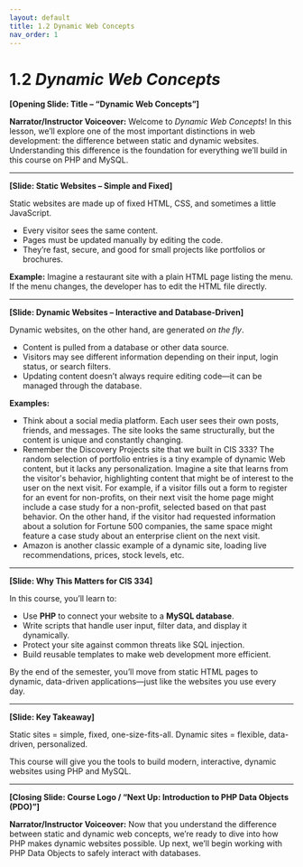 ```yaml
---
layout: default
title: 1.2 Dynamic Web Concepts
nav_order: 1
---
```


# 1.2 *Dynamic Web Concepts*

**\[Opening Slide: Title – “Dynamic Web Concepts”]**

**Narrator/Instructor Voiceover:**
Welcome to *Dynamic Web Concepts*! In this lesson, we’ll explore one of the most important distinctions in web development: the difference between static and dynamic websites. Understanding this difference is the foundation for everything we’ll build in this course on PHP and MySQL.

---

**\[Slide: Static Websites – Simple and Fixed]**

Static websites are made up of fixed HTML, CSS, and sometimes a little JavaScript.

* Every visitor sees the same content.
* Pages must be updated manually by editing the code.
* They’re fast, secure, and good for small projects like portfolios or brochures.

**Example:**
Imagine a restaurant site with a plain HTML page listing the menu. If the menu changes, the developer has to edit the HTML file directly.

---

**\[Slide: Dynamic Websites – Interactive and Database-Driven]**

Dynamic websites, on the other hand, are generated *on the fly*.

* Content is pulled from a database or other data source.
* Visitors may see different information depending on their input, login status, or search filters.
* Updating content doesn’t always require editing code—it can be managed through the database.

**Examples:**

* Think about a social media platform. Each user sees their own posts, friends, and messages. The site looks the same structurally, but the content is unique and constantly changing.
* Remember the Discovery Projects site that we built in CIS 333? The random selection of portfolio entries is a tiny example of dynamic Web content, but it lacks any personalization. Imagine a site that learns from the visitor's behavior, highlighting content that might be of interest to the user on the next visit. For example, if a visitor fills out a form to register for an event for non-profits, on their next visit the home page might include a case study for a non-profit, selected based on that past behavior. On the other hand, if the visitor had requested information about a solution for Fortune 500 companies, the same space might feature a case study about an enterprise client on the next visit.
* Amazon is another classic example of a dynamic site, loading live recommendations, prices, stock levels, etc.

---

**\[Slide: Why This Matters for CIS 334]**

In this course, you’ll learn to:

* Use **PHP** to connect your website to a **MySQL database**.
* Write scripts that handle user input, filter data, and display it dynamically.
* Protect your site against common threats like SQL injection.
* Build reusable templates to make web development more efficient.

By the end of the semester, you’ll move from static HTML pages to dynamic, data-driven applications—just like the websites you use every day.

---

**\[Slide: Key Takeaway]**

Static sites = simple, fixed, one-size-fits-all.
Dynamic sites = flexible, data-driven, personalized.

This course will give you the tools to build modern, interactive, dynamic websites using PHP and MySQL.

---

**\[Closing Slide: Course Logo / “Next Up: Introduction to PHP Data Objects (PDO)”]**

**Narrator/Instructor Voiceover:**
Now that you understand the difference between static and dynamic web concepts, we’re ready to dive into how PHP makes dynamic websites possible. Up next, we’ll begin working with PHP Data Objects to safely interact with databases.
